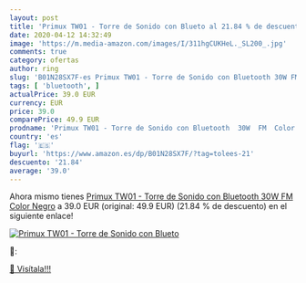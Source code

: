 ```yaml
---
layout: post
title: 'Primux TW01 - Torre de Sonido con Blueto al 21.84 % de descuento'
date: 2020-04-12 14:32:49
image: 'https://m.media-amazon.com/images/I/311hgCUKHeL._SL200_.jpg'
comments: true
category: ofertas
author: ring
slug: 'B01N28SX7F-es Primux TW01 - Torre de Sonido con Bluetooth 30W FM Color...'
tags: [ 'bluetooth', ]
actualPrice: 39.0 EUR
currency: EUR
price: 39.0
comparePrice: 49.9 EUR
prodname: 'Primux TW01 - Torre de Sonido con Bluetooth  30W  FM  Color Negro'
country: 'es'
flag: '🇪🇸'
buyurl: 'https://www.amazon.es/dp/B01N28SX7F/?tag=tolees-21'
descuento: '21.84'
average: '39.0'
---
```


Ahora mismo tienes [Primux TW01 - Torre de Sonido con Bluetooth  30W  FM  Color Negro](https://www.amazon.es/dp/B01N28SX7F/?tag=tolees-21) a 39.0 EUR (original: 49.9 EUR) (21.84 %  de descuento) en el siguiente enlace!

[![Primux TW01 - Torre de Sonido con Blueto](https://m.media-amazon.com/images/I/311hgCUKHeL._SL200_.jpg)](https://www.amazon.es/dp/B01N28SX7F/?tag=tolees-21)

🔎:


[🛒 Visítala!!!](https://www.amazon.es/dp/B01N28SX7F/?tag=tolees-21)
